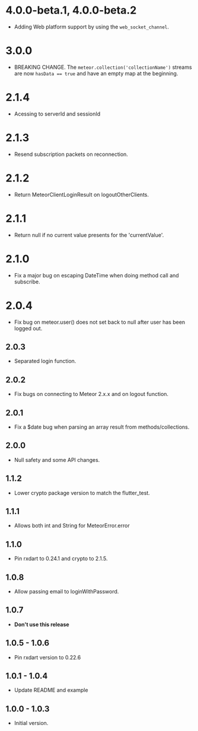 # 4.0.0-beta.1, 4.0.0-beta.2
- Adding Web platform support by using the `web_socket_channel`.

# 3.0.0
- BREAKING CHANGE. The `meteor.collection('collectionName')` streams are now `hasData == true` and have an empty map at the beginning.
# 2.1.4
- Acessing to serverId and sessionId
# 2.1.3
- Resend subscription packets on reconnection.
# 2.1.2
- Return MeteorClientLoginResult on logoutOtherClients.
# 2.1.1
- Return null if no current value presents for the 'currentValue'.
# 2.1.0
- Fix a major bug on escaping DateTime when doing method call and subscribe.
# 2.0.4
- Fix bug on meteor.user() does not set back to null after user has been logged out.
## 2.0.3
- Separated login function.

## 2.0.2
- Fix bugs on connecting to Meteor 2.x.x and on logout function.

## 2.0.1
- Fix a $date bug when parsing an array result from methods/collections.

## 2.0.0
- Null safety and some API changes.

## 1.1.2
- Lower crypto package version to match the flutter_test.

## 1.1.1
- Allows both int and String for MeteorError.error

## 1.1.0

- Pin rxdart to 0.24.1 and crypto to 2.1.5.

## 1.0.8

- Allow passing email to loginWithPassword.

## 1.0.7

- **Don't use this release**

## 1.0.5 - 1.0.6

- Pin rxdart version to 0.22.6

## 1.0.1 - 1.0.4

- Update README and example

## 1.0.0 - 1.0.3

- Initial version.
